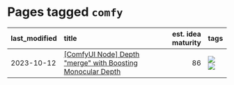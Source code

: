 # Pages tagged `comfy`

|last_modified|title|est. idea maturity|tags
|:---|:---|---:|:---|
|2023-10-12|[[ComfyUI Node] Depth "merge" with Boosting Monocular Depth](../comfy_bmd.md)|86|[![](https://img.shields.io/badge/tag-comfy-5e378d)](../tags/comfy.md) [![](https://img.shields.io/badge/tag-tooling-e6ab9)](../tags/tooling.md)|